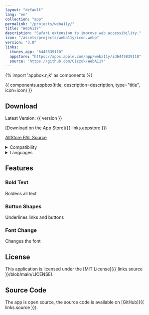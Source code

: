 ```yaml
---
layout: "default"
lang: "en"
collection: "app"
permalink: "/projects/weba11y/"
title: "WebA11Y"
description: "Safari extension to improve web accessibility."
icon: "/assets/projects/weba11y/icon.webp"
version: "3.0"
links:
  itunes_app: "6445839110"
  appstore: "https://apps.apple.com/app/weba11y/id6445839110"
  source: "https://github.com/Cizzuk/WebA11Y"
---
```

{% import 'appbox.njk' as components %}

{{ components.appbox(title, description=description, type="title", icon=icon) }}

## Download

Latest Version: {{ version }}

[Download on the App Store]({{ links.appstore }})

[AltStore PAL Source](https://api.altstore.io/source/i.cizzuk.net/altstore/source.pal.json?app=com.tsg0o0.safariweba11y)

<details>
  <summary>Compatibility</summary>
  <ul>
    <li>iOS 15.4 or later.</li>
    <li>iPadOS 15.4 or later.</li>
    <li>macOS 12.3 or later.</li>
    <li>visionOS 1.0 or later.</li>
  </ul>
</details>

<details>
  <summary>Languages</summary>
  <ul>
    <li>English</li>
    <li>Japanese</li>
    <li>Spanish</li>
  </ul>
</details>

## Features

### Bold Text
Boldens all text

### Button Shapes
Underlines links and buttons

### Font Change
Changes the font

## License

This application is licensed under the [MIT License]({{ links.source }}/blob/main/LICENSE).

## Source Code

The app is open source, the source code is available on [GitHub]({{ links.source }}).
